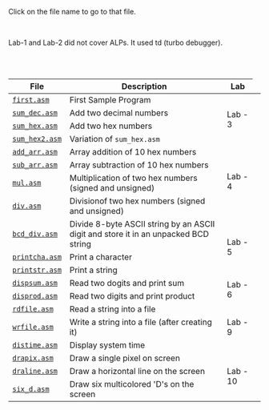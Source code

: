 <!DOCTYPE html><html><head><meta charset="utf-8"><title>Untitled Document.md</title><style></style></head><body id="preview">

<p>
    Click on the file name to go to that file.
</p>
<br>
<p>
    Lab-1 and Lab-2 did not cover ALPs. It used td (turbo debugger).
</p>

<br><br>

<table>
<thead>
<tr>
<th>File</th>
<th>Description</th>
<th>Lab</th>
</tr>
</thead>
<tbody>
<tr>
<td><a href="first.asm"><code>first.asm</code></a></td>
<td>First Sample Program</td>
<td rowspan=4>Lab - 3</td>
</tr>
<tr>
<td><a href="sum_dec.asm"><code>sum_dec.asm</code></a></td>
<td>Add two decimal numbers</td>
<td></td>
</tr>
<tr>
<td><a href="sum_hex.asm"><code>sum_hex.asm</code></a></td>
<td>Add two hex numbers</td>
<td></td>
</tr>
<tr>
<td><a href="sum_hex2.asm"><code>sum_hex2.asm</code></a></td>
<td>Variation of <code>sum_hex.asm</code></td>
<td></td>
</tr>
<tr>
<td><a href="add_arr.asm"><code>add_arr.asm</code></a></td>
<td>Array addition of 10 hex numbers</td>
<td rowspan=4>Lab - 4</td>
</tr>
<tr>
<td><a href="sub_arr.asm"><code>sub_arr.asm</code></a></td>
<td>Array subtraction of 10 hex numbers</td>
<td></td>
</tr>
<tr>
<td><a href="mul.asm"><code>mul.asm</code></a></td>
<td>Multiplication of two hex numbers (signed and unsigned)</td>
<td></td>
</tr>
<tr>
<td><a href="div.asm"><code>div.asm</code></a></td>
<td>Divisionof two hex numbers (signed and unsigned)</td>
<td></td>
</tr>
<tr>
<td><a href="bcd_div.asm"><code>bcd_div.asm</code></a></td>
<td>Divide 8-byte ASCII string by an ASCII digit and store it in an unpacked BCD string</td>
<td rowspan=3>Lab - 5</td>
</tr>
<tr>
<td><a href="printcha.asm"><code>printcha.asm</code></a></td>
<td>Print a character</td>
<td></td>
</tr>
<tr>
<td><a href="printstr.asm"><code>printstr.asm</code></a></td>
<td>Print a string</td>
<td></td>
</tr>
<tr>
<td><a href="dispsum.asm"><code>dispsum.asm</code></a></td>
<td>Read two dogits and print sum</td>
<td rowspan=2>Lab - 6</td>
</tr>
<tr>
<td><a href="disprod.asm"><code>disprod.asm</code></a></td>
<td>Read two digits and print product</td>
<td></td>
</tr>
<tr>
<td><a href="rdfile.asm"><code>rdfile.asm</code></a></td>
<td>Read a string into a file</td>
<td rowspan=3>Lab - 9</td>
</tr>
<tr>
<td><a href="wrfile.asm"><code>wrfile.asm</code></a></td>
<td>Write a string into a file (after creating it)</td>
<td></td>
</tr>
<tr>
<td><a href="distime.asm"><code>distime.asm</code></a></td>
<td>Display system time</td>
<td></td>
</tr>
<tr>
<td><a href="drapix.asm"><code>drapix.asm</code></a></td>
<td>Draw a single pixel on screen</td>
<td rowspan=3>Lab - 10</td>
</tr>
<tr>
<td><a href="draline.asm"><code>draline.asm</code></a></td>
<td>Draw a horizontal line on the screen</td>
<td></td>
</tr>
<tr>
<td><a href="six_d.asm"><code>six_d.asm</code></a></td>
<td>Draw six multicolored 'D's on the screen</td>
<td></td>
</tr>
</tbody>
</table>

</body></html>
